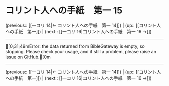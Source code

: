 # コリント人への手紙　第一 15

(previous:: [[一コリ 14|← コリント人への手紙　第一 14]]) | (up:: [[コリント人への手紙　第一]]) | (next:: [[一コリ 16|コリント人への手紙　第一 16 →]])

***
[0;31;49mError: the data returned from BibleGateway is empty, so stopping. Please check your usage, and if still a problem, please raise an issue on GitHub.[0m

***

(previous:: [[一コリ 14|← コリント人への手紙　第一 14]]) | (up:: [[コリント人への手紙　第一]]) | (next:: [[一コリ 16|コリント人への手紙　第一 16 →]])
